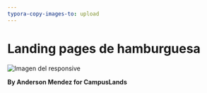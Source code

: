 ```yaml
---
typora-copy-images-to: upload
---
```


# Landing pages de hamburguesa



![Imagen del responsive](https://github.com/Andolon-M/proyectoWeb/blob/d5d9930701332cc39b6595d24921b37674d5314d/hambusgesas%20version%20movil%20y%20escirtorio.gif)

**By Anderson Mendez for CampusLands**
